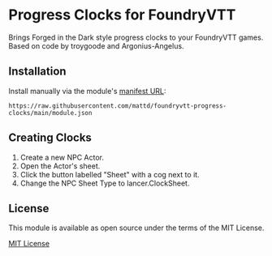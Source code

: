 # Progress Clocks for FoundryVTT
Brings Forged in the Dark style progress clocks to your FoundryVTT games. Based on code by troygoode and Argonius-Angelus.

## Installation
Install manually via the module's [manifest URL](https://raw.githubusercontent.com/mattd/foundryvtt-progress-clocks/main/module.json):
```
https://raw.githubusercontent.com/mattd/foundryvtt-progress-clocks/main/module.json
```

## Creating Clocks
1) Create a new NPC Actor.
2) Open the Actor's sheet.
3) Click the button labelled "Sheet" with a cog next to it.
4) Change the NPC Sheet Type to lancer.ClockSheet.

## License
This module is available as open source under the terms of the MIT License.

[MIT License](http://www.opensource.org/licenses/mit-license.php)
